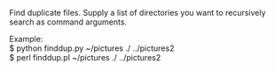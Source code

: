 <p>Find duplicate files.  Supply a list of directories you want to recursively search as command arguments.</p>

Example:<br>
$ python finddup.py ~/pictures ./ ../pictures2<br>
$ perl finddup.pl ~/pictures ./ ../pictures2<br>

